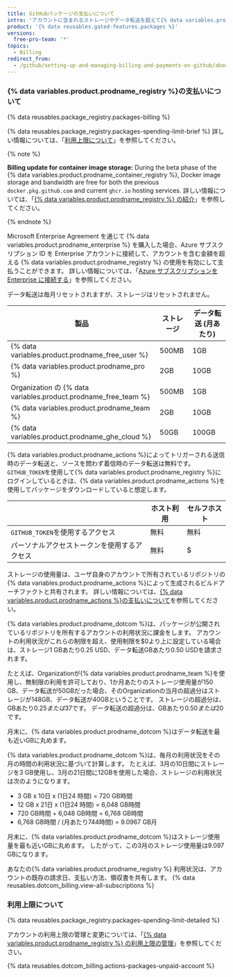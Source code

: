 ```yaml
---
title: GitHubパッケージの支払いについて
intro: 'アカウントに含まれるストレージやデータ転送を超えて{% data variables.product.prodname_registry %}を使用したい場合は、追加の使用分が請求されます。'
product: '{% data reusables.gated-features.packages %}'
versions:
  free-pro-team: '*'
topics:
  - Billing
redirect_from:
  - /github/setting-up-and-managing-billing-and-payments-on-github/about-billing-for-github-packages
---
```

### {% data variables.product.prodname_registry %}の支払いについて

{% data reusables.package_registry.packages-billing %}

{% data reusables.package_registry.packages-spending-limit-brief %} 詳しい情報については、「[利用上限について](#about-spending-limits)」を参照してください。

{% note %}

**Billing update for container image storage:** During the beta phase of the {% data variables.product.prodname_container_registry %}, Docker image storage and bandwidth are free for both the previous `docker.pkg.github.com` and current `ghcr.io` hosting services. 詳しい情報については、「[{% data variables.product.prodname_registry %} の紹介](/packages/learn-github-packages/introduction-to-github-packages)」を参照してください。

{% endnote %}

Microsoft Enterprise Agreement を通じて {% data variables.product.prodname_enterprise %} を購入した場合、Azure サブスクリプション ID を Enterprise アカウントに接続して、アカウントを含む金額を超える {% data variables.product.prodname_registry %} の使用を有効にして支払うことができます。 詳しい情報については、「[Azure サブスクリプションを Enterprise に接続する](/github/setting-up-and-managing-your-enterprise/connecting-an-azure-subscription-to-your-enterprise)」を参照してください。

データ転送は毎月リセットされますが、ストレージはリセットされません。

| 製品                                                               | ストレージ | データ転送 (月あたり) |
| ---------------------------------------------------------------- | ----- | ------------ |
| {% data variables.product.prodname_free_user %}                | 500MB | 1GB          |
| {% data variables.product.prodname_pro %}                        | 2GB   | 10GB         |
| Organization の {% data variables.product.prodname_free_team %} | 500MB | 1GB          |
| {% data variables.product.prodname_team %}                       | 2GB   | 10GB         |
| {% data variables.product.prodname_ghe_cloud %}                | 50GB  | 100GB        |

{% data variables.product.prodname_actions %}によってトリガーされる送信時のデータ転送と、ソースを問わず着信時のデータ転送は無料です。 `GITHUB_TOKEN`を使用して{% data variables.product.prodname_registry %}にログインしているときは、{% data variables.product.prodname_actions %}を使用してパッケージをダウンロードしていると想定します。

|                         | ホスト利用 | セルフホスト |
| ----------------------- | ----- | ------ |
| `GITHUB_TOKEN`を使用するアクセス | 無料    | 無料     |
| パーソナルアクセストークンを使用するアクセス  | 無料    | $      |

ストレージの使用量は、ユーザ自身のアカウントで所有されているリポジトリの{% data variables.product.prodname_actions %}によって生成されるビルドアーチファクトと共有されます。 詳しい情報については、[{% data variables.product.prodname_actions %}の支払いについて](/github/setting-up-and-managing-billing-and-payments-on-github/about-billing-for-github-actions)を参照してください。

{% data variables.product.prodname_dotcom %}は、パッケージが公開されているリポジトリを所有するアカウントの利用状況に課金をします。 アカウントの利用状況がこれらの制限を超え、使用制限を$0より上に設定している場合は、ストレージ1 GBあたり0.25 USD、データ転送GBあたり0.50 USDを請求されます。

たとえば、Organizationが{% data variables.product.prodname_team %}を使用し、無制限の利用を許可しており、1か月あたりのストレージ使用量が150 GB、データ転送が50GBだった場合、そのOrganizationの当月の超過分はストレージが148GB、データ転送が40GBということです。 ストレージの超過分は、GBあたり$0.25または$37です。 データ転送の超過分は、GBあたり$0.50または$20です。

月末に、{% data variables.product.prodname_dotcom %}はデータ転送を最も近いGBに丸めます。

{% data variables.product.prodname_dotcom %}は、毎月の利用状況をその月の時間の利用状況に基づいて計算します。 たとえば、3月の10日間にストレージを3 GB使用し、3月の21日間に12GBを使用した場合、ストレージの利用状況は次のようになります。

- 3 GB x 10日 x (1日24 時間) = 720 GB時間
- 12 GB x 21日 x (1日24 時間) = 6,048 GB時間
- 720 GB時間 + 6,048 GB時間 = 6,768 GB時間
- 6,768 GB時間 / (月あたり744時間) = 9.0967 GB月

月末に、{% data variables.product.prodname_dotcom %}はストレージ使用量を最も近いGBに丸めます。 したがって、この3月のストレージ使用量は9.097 GBになります。

あなたの{% data variables.product.prodname_registry %} 利用状況は、アカウントの既存の請求日、支払い方法、領収書を共有します。 {% data reusables.dotcom_billing.view-all-subscriptions %}

### 利用上限について

{% data reusables.package_registry.packages-spending-limit-detailed %}

アカウントの利用上限の管理と変更については、「[{% data variables.product.prodname_registry %} の利用上限の管理](/github/setting-up-and-managing-billing-and-payments-on-github/managing-your-spending-limit-for-github-packages)」を参照してください。

{% data reusables.dotcom_billing.actions-packages-unpaid-account %}
